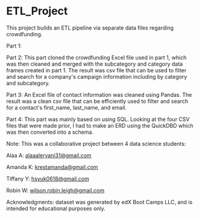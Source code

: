 # ETL_Project

This project builds an ETL pipeline via separate data files regarding crowdfunding.

Part 1:

Part 2: This part cloned the crowdfunding Excel file used in part 1, which was then cleaned and merged with the subcategory and category data frames created in part 1. The result was csv file that can be used to filter and search for a company's campaign information including by category and subcategory.

Part 3:  An Excel file of contact information was cleaned using Pandas.  The result was a clean csv file that can be efficiently used to filter and search for a contact's first_name, last_name, and email.

Part 4: This part was mainly based on using SQL. Looking at the four CSV files that were made prior, I had to make an ERD using the QuickDBD which was then converted into a schema.  

 

Note: This was a collaborative project between 4 data science students: 

Alaa A: alaaaleryani31@gmail.com 

Amanda K: krestamanda@gmail.com 

Tiffany Y: hsyuk0618@gmail.com 

Robin W: wilson.robin.leigh@gmail.com

Acknowledgments:  dataset was generated by edX Boot Camps LLC, and is intended for educational purposes only.
